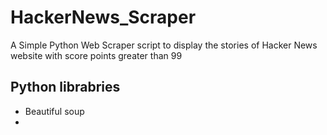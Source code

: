 # HackerNews_Scraper
A Simple Python Web Scraper script to display the stories of Hacker News website with score points greater than 99

## Python librabries 
- Beautiful soup
- 
